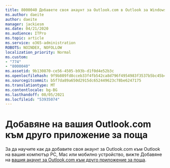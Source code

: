 ```yaml
---
title: 8000040 Добавете своя акаунт за Outlook.com в Outlook за Windows
ms.author: daeite
author: daeite
manager: jackiesm
ms.date: 04/21/2020
ms.audience: ITPro
ms.topic: article
ms.service: o365-administration
ROBOTS: NOINDEX, NOFOLLOW
localization_priority: Normal
ms.custom:
- "774"
- "8000040"
ms.assetid: 9b130870-ce56-4505-b93b-d1f0d4e52b3c
ms.openlocfilehash: 9f9b809fd8cceb33f4fb542ca8d796f4954983f3537b5bc45b47a68b96f999b6
ms.sourcegitcommit: b5f7da89a650d2915dc652449623c78be6247175
ms.translationtype: MT
ms.contentlocale: bg-BG
ms.lasthandoff: 08/05/2021
ms.locfileid: "53935074"
---
```

# <a name="add-your-outlookcom-account-to-another-mail-app"></a>Добавяне на вашия Outlook.com към друго приложение за поща

За да научите как да добавите своя акаунт за Outlook.com към Outlook на вашия компютър PC, Mac или мобилно устройство, вижте Добавяне на [вашия акаунт за Outlook.com към друго приложение за поща](https://support.office.com/article/73f3b178-0009-41ae-aab1-87b80fa94970?wt.mc_id=Office_Outlook_com_Alchemy).
  